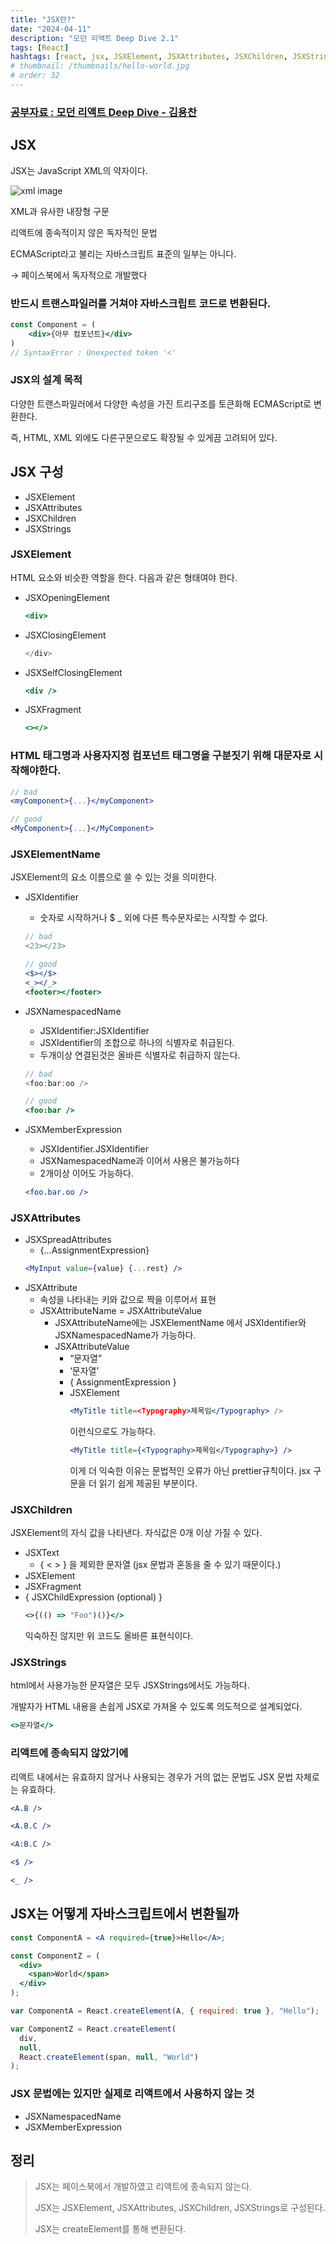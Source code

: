 ```yaml
---
title: "JSX란?"
date: "2024-04-11"
description: "모던 리액트 Deep Dive 2.1"
tags: [React]
hashtags: [react, jsx, JSXElement, JSXAttributes, JSXChildren, JSXStrings]
# thumbnail: /thumbnails/hello-world.jpg
# order: 32
---
```


### [공부자료 : 모던 리액트 Deep Dive - 김용찬](https://yceffort.kr/2023/10/react-deep-dive)

## JSX

JSX는 JavaScript XML의 약자이다.

<img src="./react-deepdive-2.1-1.png" alt="xml image" />

XML과 유사한 내장형 구문

리액트에 종속적이지 않은 독자적인 문법

ECMAScript라고 불리는 자바스크립트 표준의 일부는 아니다.

→ 페이스북에서 독자적으로 개발했다

### 반드시 트랜스파일러를 거쳐야 자바스크립트 코드로 변환된다.

```jsx
const Component = (
	<div>{아무 컴포넌트}</div>
)
// SyntaxError : Unexpected token '<'
```

### JSX의 설계 목적

다양한 트랜스파일러에서 다양한 속성을 가진 트리구조를 토큰화해 ECMAScript로 변환한다.

즉, HTML, XML 외에도 다른구문으로도 확장될 수 있게끔 고려되어 있다.

## JSX 구성

- JSXElement
- JSXAttributes
- JSXChildren
- JSXStrings

### JSXElement

HTML 요소와 비슷한 역할을 한다. 다음과 같은 형태여야 한다.

- JSXOpeningElement
  ```jsx
  <div>
  ```
- JSXClosingElement
  ```jsx
  </div>
  ```
- JSXSelfClosingElement
  ```jsx
  <div />
  ```
- JSXFragment
  ```jsx
  <></>
  ```

### HTML 태그명과 사용자지정 컴포넌트 태그명을 구분짓기 위해 대문자로 시작해야한다.

```jsx
// bad
<myComponent>{...}</myComponent>

// good
<MyComponent>{...}</MyComponent>
```

### JSXElementName

JSXElement의 요소 이름으로 쓸 수 있는 것을 의미한다.

- JSXIdentifier

  - 숫자로 시작하거나 $ \_ 외에 다른 특수문자로는 시작할 수 없다.

  ```jsx
  // bad
  <23></23>

  // good
  <$></$>
  <_></_>
  <footer></footer>
  ```

- JSXNamespacedName

  - JSXIdentifier:JSXIdentifier
  - JSXIdentifier의 조합으로 하나의 식별자로 취급된다.
  - 두개이상 연결된것은 올바른 식별자로 취급하지 않는다.

  ```jsx
  // bad
  <foo:bar:oo />

  // good
  <foo:bar />
  ```

- JSXMemberExpression
  - JSXIdentifier.JSXIdentifier
  - JSXNamespacedName과 이어서 사용은 불가능하다
  - 2개이상 이어도 가능하다.
  ```jsx
  <foo.bar.oo />
  ```

### JSXAttributes

- JSXSpreadAttributes
  - {…AssignmentExpression}
  ```jsx
  <MyInput value={value} {...rest} />
  ```
- JSXAttribute
  - 속성을 나타내는 키와 값으로 짝을 이루어서 표현
  - JSXAttributeName = JSXAttributeValue
    - JSXAttributeName에는 JSXElementName 에서 JSXIdentifier와 JSXNamespacedName가 가능하다.
    - JSXAttributeValue
      - “문자열”
      - ‘문자열’
      - { AssignmentExpression }
      - JSXElement
        ```jsx
        <MyTitle title=<Typography>제목임</Typography> />
        ```
        이런식으로도 가능하다.
        ```jsx
        <MyTitle title={<Typography>제목임</Typography>} />
        ```
        이게 더 익숙한 이유는 문법적인 오류가 아닌 prettier규칙이다.
        jsx 구문을 더 읽기 쉽게 제공된 부분이다.

### JSXChildren

JSXElement의 자식 값을 나타낸다. 자식값은 0개 이상 가질 수 있다.

- JSXText
  - { < > } 을 제외한 문자열 (jsx 문법과 혼동을 줄 수 있기 때문이다.)
- JSXElement
- JSXFragment
- { JSXChildExpression (optional) }
  ```jsx
  <>{(() => "Foo")()}</>
  ```
  익숙하진 않지만 위 코드도 올바른 표현식이다.

### JSXStrings

html에서 사용가능한 문자열은 모두 JSXStrings에서도 가능하다.

개발자가 HTML 내용을 손쉽게 JSX로 가져올 수 있도록 의도적으로 설계되었다.

```jsx
<>문자열</>
```

### 리액트에 종속되지 않았기에

리액트 내에서는 유효하지 않거나 사용되는 경우가 거의 없는 문법도 JSX 문법 자체로는 유효하다.

```jsx
<A.B />

<A.B.C />

<A:B.C />

<$ />

<_ />
```

## JSX는 어떻게 자바스크립트에서 변환될까

```jsx
const ComponentA = <A required={true}>Hello</A>;

const ComponentZ = (
  <div>
    <span>World</span>
  </div>
);
```

```jsx
var ComponentA = React.createElement(A, { required: true }, "Hello");

var ComponentZ = React.createElement(
  div,
  null,
  React.createElement(span, null, "World")
);
```

### JSX 문법에는 있지만 실제로 리액트에서 사용하지 않는 것

- JSXNamespacedName
- JSXMemberExpression

## 정리

> JSX는 페이스북에서 개발하였고 리액트에 종속되지 않는다.
>
> JSX는 JSXElement, JSXAttributes, JSXChildren, JSXStrings로 구성된다.
>
> JSX는 createElement를 통해 변환된다.
